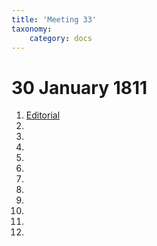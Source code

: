 ```yaml
---
title: 'Meeting 33'
taxonomy:
    category: docs
---
```


# 30 January 1811

1. [Editorial](editorial)
2. []()
3. []()
4. []()
5. []()
6. []()
7. []()
8. []()
9. []()
10. []()
11. []()
12. []()